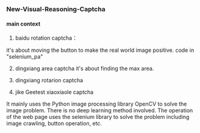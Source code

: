 ### New-Visual-Reasoning-Captcha

#### main context
1. baidu rotation captcha：


it's about moving the button to make the real world image positive.
code in "selenium_pa"

2. dingxiang area captcha
it's about finding the max area.

3. dingxiang rotarion captcha
4. jike Geetest xiaoxiaole captcha

It mainly uses the Python image processing library OpenCV to solve the image problem. There is no deep learning method involved. The operation of the web page uses the selenium library to solve the problem including image crawling, button operation, etc.
